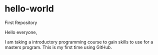 # hello-world
First Repository

Hello everyone,

I am taking a introductory programming course to gain skills to use for a masters program.  This is my first time using GitHub.
